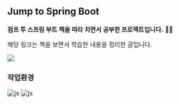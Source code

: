 ## Jump to Spring Boot
**점프 투 스프링 부트 책을 따라 치면서 공부한 프로젝트입니다.** 👨‍💻

해당 링크는 책을 보면서 학습한 내용을 정리한 글입니다.

<a href="https://slash-quotation-7fd.notion.site/1320105635db41439350968f14e0b597?v=f37301605b054bc0aec918a00ed9b924&pvs=4">
<img src="https://img.shields.io/badge/Notion-000000?style=flat-square&logo=Notion&logoColor=white"/>
</a>

### 작업환경
![js](https://img.shields.io/badge/Java-ED8B00?style=for-the-badge&logo=openjdk&logoColor=white)
![js](https://img.shields.io/badge/Spring-6DB33F?style=for-the-badge&logo=spring&logoColor=white)
